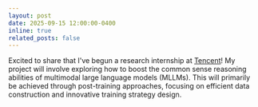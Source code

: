 ```yaml
---
layout: post
date: 2025-09-15 12:00:00-0400
inline: true
related_posts: false
---
```


Excited to share that I've begun a research internship at <a href="https://www.tencent.com/en-us/">Tencent</a>! My project will involve exploring how to boost the common sense reasoning abilities of multimodal large language models (MLLMs). This will primarily be achieved through post-training approaches, focusing on efficient data construction and innovative training strategy design.